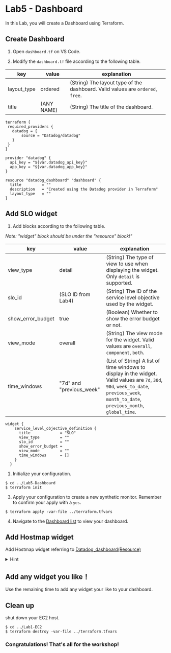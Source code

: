 # Lab5 - Dashboard

In this Lab, you will create a Dashboard using Terraform.

## Create Dashboard

1. Open `dashboard.tf` on VS Code.

2. Modify the `dashboard.tf` file according to the following table.

|  key  |  value  | explanation |
| ---- | ---- | --- |
|  layout_type  |  ordered  | (String) The layout type of the dashboard. Valid values are `ordered`, `free`. |
|  title | (ANY NAME) | (String) The title of the dashboard. |

```
terraform {
 required_providers {
   datadog = {
       source = "Datadog/datadog"
   }
 } 
}

provider "datadog" {
  api_key = "${var.datadog_api_key}"
  app_key = "${var.datadog_app_key}"
}

resource "datadog_dashboard" "dashboard" {
  title         = ""
  description   = "Created using the Datadog provider in Terraform"
  layout_type   = ""
}
```

## Add SLO widget

1. Add blocks according to the following table.

*Note: "widget" block should be under the "resource" block!"*

|  key  |  value  | explanation |
| ---- | ---- | --- |
|  view_type  |  detail  | (String) The type of view to use when displaying the widget. Only `detail` is supported.|
|  slo_id  |  (SLO ID from Lab4)  |  (String) The ID of the service level objective used by the widget. |
|  show_error_budget  |  true  | (Boolean) Whether to show the error budget or not. |
| view_mode | overall | (String) The view mode for the widget. Valid values are `overall`, `component`, `both`. |
| time_windows | "7d" and "previous_week" | (List of String) A list of time windows to display in the widget. Valid values are `7d`, `30d`, `90d`, `week_to_date`, `previous_week`, `month_to_date`, `previous_month`, `global_time`. |

```
widget {
    service_level_objective_definition {
      title             = "SLO"
      view_type         = ""
      slo_id            = ""
      show_error_budget = 
      view_mode         = ""
      time_windows      = []
    }
  }
```

1. Initialize your configuration.

```
$ cd ../Lab5-Dashboard
$ terraform init
```

3. Apply your configuration to create a new synthetic monitor. Remember to confirm your apply with a `yes`.

```
$ terraform apply -var-file ../terraform.tfvars
```


4. Navigate to the [Dashboard list](https://app.datadoghq.com/dashboard/lists) to view your dashboard.

## Add Hostmap widget

Add Hostmap widget referring to [Datadog_dashboard(Resource)](https://registry.terraform.io/providers/DataDog/datadog/latest/docs/resources/dashboard)

<details>
<summary>Hint</summary>

```
widget {
    hostmap_definition {
      request {
        fill {
          q = "avg:system.load.1{*} by {host}"
        }
        size {
          q = "avg:memcache.uptime{*} by {host}"
        }
      }
      node_type       = "host"
      no_group_hosts  = true
      no_metric_hosts = true
      style {
        palette      = "yellow_to_green"
        palette_flip = true
        fill_min     = "10"
        fill_max     = "20"
      }
      title = "Host map"
    }
  }
```

</details>


## Add any widget you like！

Use the remaining time to add any widget your like to your dashboard.

## Clean up

shut down your EC2 host.

```
$ cd ../Lab1-EC2
$ terraform destroy -var-file ../terraform.tfvars
```

### Congratulations! That's all for the workshop!